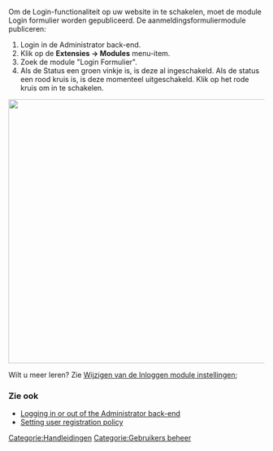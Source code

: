 <!-- Filename: Enabling_the_Login_Form_module / Display title: Publiceren van de Inloggen module -->

Om de Login-functionaliteit op uw website in te schakelen, moet de
module Login formulier worden gepubliceerd. De
aanmeldingsformuliermodule publiceren:

1.  Login in de Administrator back-end.
2.  Klik op de **Extensies **→** Modules** menu-item.
3.  Zoek de module "Login Formulier".
4.  Als de Status een groen vinkje is, is deze al ingeschakeld. Als de
    status een rood kruis is, is deze momenteel uitgeschakeld. Klik op
    het rode kruis om in te schakelen.

<img
src="https://docs.joomla.org/images/thumb/b/b5/Login_module_j39.png/300px-Login_module_j39.png"
class="thumbimage" decoding="async"
srcset="https://docs.joomla.org/images/thumb/b/b5/Login_module_j39.png/450px-Login_module_j39.png 1.5x, https://docs.joomla.org/images/thumb/b/b5/Login_module_j39.png/600px-Login_module_j39.png 2x"
data-file-width="900" data-file-height="520" width="900" height="520" />

Wilt u meer leren? Zie [Wijzigen van de Inloggen module
instellingen](https://docs.joomla.org/Changing_the_Login_Form_module_settings "Special:MyLanguage/Changing the Login Form module settings");

### Zie ook

- [Logging in or out of the Administrator
  back-end](https://docs.joomla.org/J3.x:Logging_in_or_out_of_the_Administrator_back-end "Special:MyLanguage/J3.x:Logging in or out of the Administrator back-end")
- [Setting user registration
  policy](https://docs.joomla.org/Setting_user_registration_policy "Special:MyLanguage/Setting user registration policy")


<a
href="https://docs.joomla.org/index.php?title=Categorie:Handleidingen&amp;action=edit&amp;redlink=1"
class="new"
title="Categorie:Handleidingen (page does not exist)">Categorie:Handleidingen</a>
<a
href="https://docs.joomla.org/index.php?title=Categorie:Gebruikers_beheer&amp;action=edit&amp;redlink=1"
class="new"
title="Categorie:Gebruikers beheer (page does not exist)">Categorie:Gebruikers
beheer</a>
